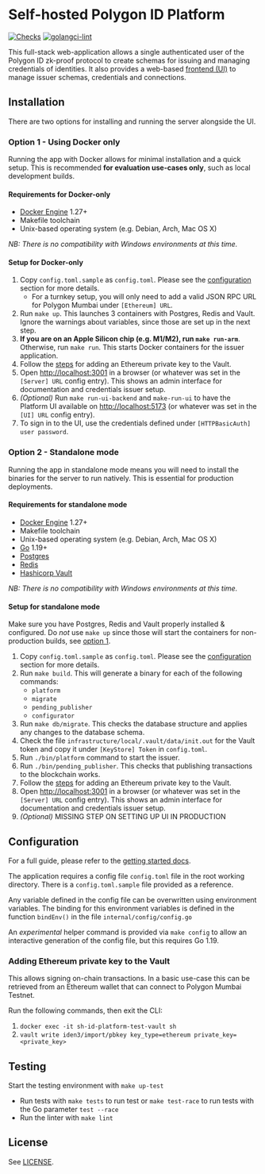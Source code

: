 # Self-hosted Polygon ID Platform

[![Checks](https://github.com/0xPolygonID/sh-id-platform/actions/workflows/checks.yml/badge.svg)](https://github.com/0xPolygonID/sh-id-platform/actions/workflows/checks.yml)
[![golangci-lint](https://github.com/0xPolygonID/sh-id-platform/actions/workflows/golangci-lint.yml/badge.svg)](https://github.com/0xPolygonID/sh-id-platform/actions/workflows/golangci-lint.yml)

This full-stack web-application allows a single authenticated user of the Polygon ID zk-proof protocol to create schemas for issuing and managing credentials of identities. It also provides a web-based [frontend (UI)](ui/README.md) to manage issuer schemas, credentials and connections.

## Installation

There are two options for installing and running the server alongside the UI.

### Option 1 - Using Docker only

Running the app with Docker allows for minimal installation and a quick setup. This is recommended **for evaluation use-cases only**, such as local development builds.

#### Requirements for Docker-only

- [Docker Engine](https://docs.docker.com/engine/) 1.27+
- Makefile toolchain
- Unix-based operating system (e.g. Debian, Arch, Mac OS X)

_NB: There is no compatibility with Windows environments at this time._

#### Setup for Docker-only

1. Copy `config.toml.sample` as `config.toml`. Please see the [configuration](#configuration) section for more details.
    - For a turnkey setup, you will only need to add a valid JSON RPC URL for Polygon Mumbai under `[Ethereum] URL`.
2. Run `make up`. This launches 3 containers with Postgres, Redis and Vault. Ignore the warnings about variables, since those are set up in the next step.
3. **If you are on an Apple Silicon chip (e.g. M1/M2), run `make run-arm`**. Otherwise, run `make run`. This starts Docker containers for the issuer application.
4. Follow the [steps](#adding-ethereum-private-key-to-the-vault) for adding an Ethereum private key to the Vault.
5. Open <http://localhost:3001> in a browser (or whatever was set in the `[Server] URL` config entry). This shows an admin interface for documentation and credentials issuer setup.
6. _(Optional)_ Run `make run-ui-backend` and `make-run-ui` to have the Platform UI available on <http://localhost:5173> (or whatever was set in the `[UI] URL` config entry).
7. To sign in to the UI, use the credentials defined under `[HTTPBasicAuth] user password`.

### Option 2 - Standalone mode

Running the app in standalone mode means you will need to install the binaries for the server to run natively. This is essential for production deployments.

#### Requirements for standalone mode

- [Docker Engine](https://docs.docker.com/engine/) 1.27+
- Makefile toolchain
- Unix-based operating system (e.g. Debian, Arch, Mac OS X)
- [Go](https://go.dev/) 1.19+
- [Postgres](https://www.postgresql.org/)
- [Redis](https://redis.io/)
- [Hashicorp Vault](https://github.com/hashicorp/vault)

_NB: There is no compatibility with Windows environments at this time._

#### Setup for standalone mode

Make sure you have Postgres, Redis and Vault properly installed & configured. Do _not_ use `make up` since those will start the containers for non-production builds, see [option 1](#option-1---using-docker-only).

1. Copy `config.toml.sample` as `config.toml`. Please see the [configuration](#configuration) section for more details.
2. Run `make build`. This will generate a binary for each of the following commands:
    - `platform`
    - `migrate`
    - `pending_publisher`
    - `configurator`
3. Run `make db/migrate`. This checks the database structure and applies any changes to the database schema.
4. Check the file `infrastructure/local/.vault/data/init.out` for the Vault token and copy it under `[KeyStore] Token` in `config.toml`.
5. Run `./bin/platform` command to start the issuer.
6. Run `./bin/pending_publisher`. This checks that publishing transactions to the blockchain works.
7. Follow the [steps](#adding-ethereum-private-key-to-the-vault) for adding an Ethereum private key to the Vault.
8. Open <http://localhost:3001> in a browser (or whatever was set in the `[Server] URL` config entry). This shows an admin interface for documentation and credentials issuer setup.
9. _(Optional)_ MISSING STEP ON SETTING UP UI IN PRODUCTION

## Configuration

For a full guide, please refer to the [getting started docs](https://0xpolygonid.github.io/tutorials/issuer-node/getting-started-flow).

The application requires a config file `config.toml` file in the root working directory. There is a `config.toml.sample` file provided as a reference.

Any variable defined in the config file can be overwritten using environment variables. The binding for this environment variables is defined in the function `bindEnv()` in the file `internal/config/config.go`

An _experimental_ helper command is provided via `make config` to allow an interactive generation of the config file, but this requires Go 1.19.

### Adding Ethereum private key to the Vault

This allows signing on-chain transactions. In a basic use-case this can be retrieved from an Ethereum wallet that can connect to Polygon Mumbai Testnet.

Run the following commands, then exit the CLI:

1. `docker exec -it sh-id-platform-test-vault sh`
2. `vault write iden3/import/pbkey key_type=ethereum private_key=<private_key>`

## Testing

Start the testing environment with `make up-test`

- Run tests with `make tests` to run test or `make test-race` to run tests with the Go parameter `test --race`
- Run the linter with `make lint`

## License

See [LICENSE](LICENSE.md).
